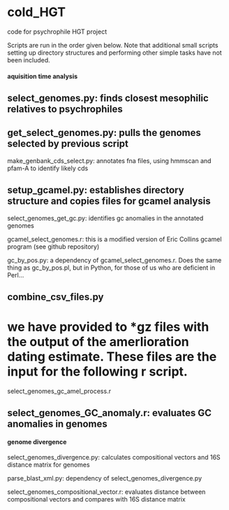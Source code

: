 cold_HGT
========

code for psychrophile HGT project

Scripts are run in the order given below.  Note that additional small scripts setting up directory structures and performing other simple tasks have not been included.

#### aquisition time analysis ####

## select_genomes.py: finds closest mesophilic relatives to psychrophiles

## get_select_genomes.py: pulls the genomes selected by previous script

make_genbank_cds_select.py: annotates fna files, using hmmscan and pfam-A to identify likely cds

## setup_gcamel.py: establishes directory structure and copies files for gcamel analysis

select_genomes_get_gc.py: identifies gc anomalies in the annotated genomes

gcamel_select_genomes.r: this is a modified version of Eric Collins gcamel program (see github repository)

gc_by_pos.py: a dependency of gcamel_select_genomes.r.  Does the same thing as gc_by_pos.pl, but in Python, for those of us who are deficient in Perl...

## combine_csv_files.py

# we have provided to *gz files with the output of the amerlioration dating estimate.  These files are the input for the following r script.

select_genomes_gc_amel_process.r

## select_genomes_GC_anomaly.r: evaluates GC anomalies in genomes

#### genome divergence ####

select_genomes_divergence.py: calculates compositional vectors and 16S distance matrix for genomes

parse_blast_xml.py: dependency of select_genomes_divergence.py

select_genomes_compositional_vector.r: evaluates distance between compositional vectors and compares with 16S distance matrix


